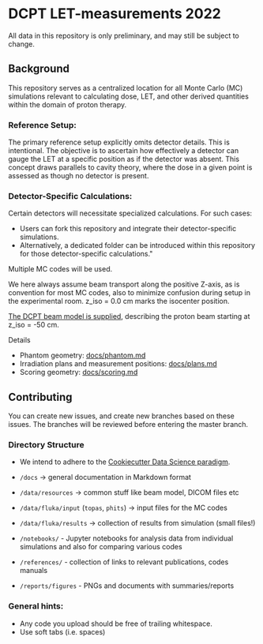# DCPT LET-measurements 2022

All data in this repository is only preliminary, and may still be subject to change.

## Background
This repository serves as a centralized location for all Monte Carlo (MC) simulations relevant to calculating dose, LET, and other derived quantities within the domain of proton therapy.

### Reference Setup:
The primary reference setup explicitly omits detector details. This is intentional. The objective is to ascertain how effectively a detector can gauge the LET at a specific position as if the detector was absent. This concept draws parallels to cavity theory, where the dose in a given point is assessed as though no detector is present.

### Detector-Specific Calculations:
Certain detectors will necessitate specialized calculations. For such cases:

- Users can fork this repository and integrate their detector-specific simulations.
- Alternatively, a dedicated folder can be introduced within this repository for those detector-specific calculations."

Multiple MC codes will be used.

We here always assume beam transport along the positive Z-axis, as is convention for most MC codes, also to minimize confusion during setup in the experimental room. z_iso = 0.0 cm marks the isocenter position.

[The DCPT beam model is supplied](https://github.com/APTG/2022_DCPT_LET/tree/main/data/resources/dcpt_beam_model), describing the proton beam starting at z_iso = -50 cm.

Details
- Phantom geometry: [docs/phantom.md](https://github.com/APTG/2022_DCPT_LET/tree/main/docs/phantom.md)
- Irradiation plans and measurement positions: [docs/plans.md](https://github.com/APTG/2022_DCPT_LET/tree/main/docs/plans.md)
- Scoring geometry: [docs/scoring.md](https://github.com/APTG/2022_DCPT_LET/tree/main/docs/scoring.md)


## Contributing
You can create new issues, and create new branches based on these issues.
The branches will be reviewed before entering the master branch.


### Directory Structure
- We intend to adhere to the [Cookiecutter Data Science paradigm](https://drivendata.github.io/cookiecutter-data-science/).

- `/docs` -> general documentation in Markdown format
- `/data/resources` -> common stuff like beam model, DICOM files etc
- `/data/fluka/input`  (`topas`, `phits`) -> input files for the MC codes
- `/data/fluka/results` -> collection of results from simulation (small files!)
- `/notebooks/` - Jupyter notebooks for analysis data from individual simulations and also for comparing various codes
- `/references/` - collection of links to relevant publications, codes manuals
- `/reports/figures` - PNGs and documents with summaries/reports

### General hints:
- Any code you upload should be free of trailing whitespace.
- Use soft tabs (i.e. spaces)
